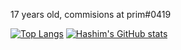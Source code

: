 17 years old, commisions at prim#0419

[![Top Langs](https://github-readme-stats.vercel.app/api/top-langs/?username=prim69&langs_count=10&theme=midnight-purple)](https://github.com/anuraghazra/github-readme-stats)
[![Hashim's GitHub stats](https://github-readme-stats.vercel.app/api?username=prim69&count_private=true&show_icons=true&theme=radical)](https://github.com/anuraghazra/github-readme-stats)

<!-- <p align="left"> <img src="https://github-readme-stats.vercel.app/api/top-langs/?username=prim69&langs_count=10&theme=midnight-purple"> 
<p align="right"> <img src="https://github-readme-stats.vercel.app/api?username=prim69&count_private=true&show_icons=true&theme=radical"> -->
